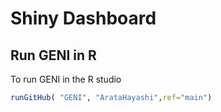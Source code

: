Shiny Dashboard
===============

## Run GENI in R

To run GENI in the R studio

```R
runGitHub( "GENI", "ArataHayashi",ref="main")
```

